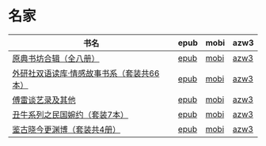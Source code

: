 # 名家

| 书名 | epub | mobi | azw3 |
| --- | --- | --- | --- |
| [原典书坊合辑（全八册）](http://ct.dalanmei.com/f/31084289-570157045-d723f7) | [epub](http://ct.dalanmei.com/f/31084289-570157045-d723f7) | [mobi](http://ct.dalanmei.com/f/31084289-570332993-0abc62) | [azw3](http://ct.dalanmei.com/f/31084289-571399557-198f63) |
| [外研社双语读库·情感故事书系（套装共66本）](http://ct.dalanmei.com/f/31084289-571729437-656ebb) | [epub](http://ct.dalanmei.com/f/31084289-571729437-656ebb) | [mobi](http://ct.dalanmei.com/f/31084289-572080896-238bf9) | [azw3](http://ct.dalanmei.com/f/31084289-572108810-845ac2) |
| [傅雷谈艺录及其他](http://ct.dalanmei.com/f/31084289-571530959-c6b697) | [epub](http://ct.dalanmei.com/f/31084289-571530959-c6b697) | [mobi](http://ct.dalanmei.com/f/31084289-571796026-6bce49) | [azw3](http://ct.dalanmei.com/f/31084289-572194526-287eab) |
| [丑牛系列之民国婉约（套装7本）](http://ct.dalanmei.com/f/31084289-571562268-699f02) | [epub](http://ct.dalanmei.com/f/31084289-571562268-699f02) | [mobi](http://ct.dalanmei.com/f/31084289-571991779-328e1f) | [azw3](http://ct.dalanmei.com/f/31084289-571910909-e3d8f7) |
| [鉴古晓今更渊博（套装共4册）](http://ct.dalanmei.com/f/31084289-571602384-78474d) | [epub](http://ct.dalanmei.com/f/31084289-571602384-78474d) | [mobi](http://ct.dalanmei.com/f/31084289-571737954-58ee7d) | [azw3](http://ct.dalanmei.com/f/31084289-571917261-aac5f8) |

